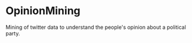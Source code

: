 OpinionMining
=============

Mining of twitter data to understand the people's opinion about a political party. 
